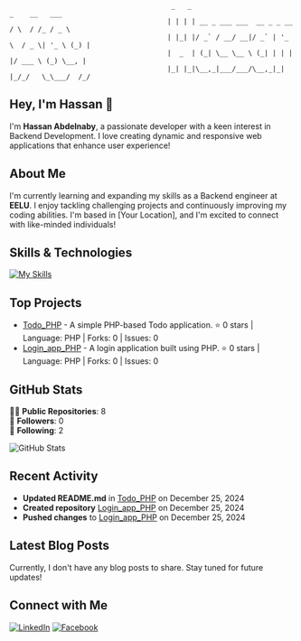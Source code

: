```
                                        _   _                              _    __   ___  
                                       | | | | __ _ ___ ___  __ _ _ __    / \  / /_ / _ \ 
                                       | |_| |/ _` / __/ __|/ _` | '_ \  / _ \| '_ \ (_) |
                                       |  _  | (_| \__ \__ \ (_| | | | |/ ___ \ (_) \__, |
                                       |_| |_|\__,_|___/___/\__,_|_| |_/_/   \_\___/  /_/ 
```

  


## Hey, I'm Hassan 👋

I'm **Hassan Abdelnaby**, a passionate developer with a keen interest in Backend Development. I love creating dynamic and responsive web applications that enhance user experience!

## About Me

I'm currently learning and expanding my skills as a Backend engineer at **EELU**. I enjoy tackling challenging projects and continuously improving my coding abilities. I'm based in [Your Location], and I'm excited to connect with like-minded individuals!

## Skills & Technologies


[![My Skills](https://skillicons.dev/icons?i=java,cpp,php,py,mysql,html,css,laravel,git,github,linux&theme=light)](https://skillicons.dev)

## Top Projects

- [Todo_PHP](https://github.com/HassanA69/Todo_PHP) - A simple PHP-based Todo application. ⭐️ 0 stars | Language: PHP | Forks: 0 | Issues: 0
- [Login_app_PHP](https://github.com/HassanA69/Login_app_PHP) - A login application built using PHP. ⭐️ 0 stars | Language: PHP | Forks: 0 | Issues: 0


## GitHub Stats

👨‍💻 **Public Repositories**: 8  
👥 **Followers**: 0  
👤 **Following**: 2 

![GitHub Stats](https://github-readme-stats.vercel.app/api?username=HassanA69&show_icons=true&hide_title=true&theme=radical)

## Recent Activity

- **Updated README.md** in [Todo_PHP](https://github.com/HassanA69/Todo_PHP) on December 25, 2024  
- **Created repository** [Login_app_PHP](https://github.com/HassanA69/Login_app_PHP) on December 25, 2024  
- **Pushed changes** to [Login_app_PHP](https://github.com/HassanA69/Login_app_PHP) on December 25, 2024

## Latest Blog Posts

Currently, I don't have any blog posts to share. Stay tuned for future updates!

## Connect with Me

[![LinkedIn](https://img.shields.io/badge/LinkedIn-Connect-blue?style=for-the-badge&logo=linkedin)](https://www.linkedin.com/in/hassan-abdelnaby-)   [![Facebook](https://img.shields.io/badge/Facebook-Connect-blue?style=for-the-badge&logo=facebook)](https://www.facebook.com/HassanAbdelnaby69/)
